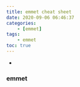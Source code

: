 ```yaml
---
title: emmet cheat sheet
date: 2020-09-06 06:46:37
categories:
    - [emmet]
tags:
	- emmet
toc: true
---
```


-

<!-- more -->

### emmet



